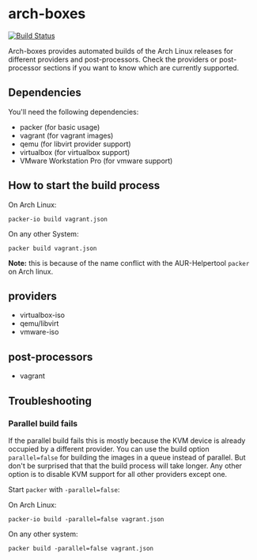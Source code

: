 # arch-boxes
[![Build Status](https://travis-ci.org/xaocon/arch-boxes.svg?branch=personal)](https://travis-ci.org/xaocon/arch-boxes)

Arch-boxes provides automated builds of the Arch Linux releases for
different providers and post-processors. Check the providers or post-processor sections if you want to know
which are currently supported.

## Dependencies

You'll need the following dependencies:

* packer (for basic usage)
* vagrant (for vagrant images)
* qemu (for libvirt provider support)
* virtualbox (for virtualbox support)
* VMware Workstation Pro (for vmware support)

## How to start the build process

On Arch Linux:

`packer-io build vagrant.json`

On any other System:

`packer build vagrant.json`

**Note:** this is because of the name conflict with the AUR-Helpertool
`packer` on Arch linux.

## providers

* virtualbox-iso
* qemu/libvirt
* vmware-iso

## post-processors

* vagrant

## Troubleshooting

### Parallel build fails
If the parallel build fails this is mostly because the KVM device is
already occupied by a different provider. You can use the build option
`parallel=false` for building the images in a queue instead of parallel.
But don't be surprised that that the build process will take longer. Any
other option is to disable KVM support for all other providers except
one.

Start `packer` with `-parallel=false`:

On Arch Linux:

`packer-io build -parallel=false vagrant.json`

On any other system:

`packer build -parallel=false vagrant.json`
